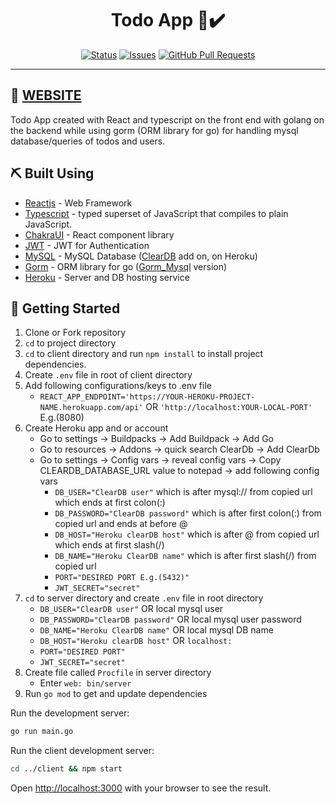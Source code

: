 <h1 align="center">Todo App 📓✔️</h1>

<div align="center">

[![Status](https://img.shields.io/badge/status-active-success.svg)]()
[![Issues](https://img.shields.io/github/issues/anthony-magana/JobsJet)](https://github.com/anthony-magana/Todo/issues)
[![GitHub Pull Requests](https://img.shields.io/github/issues-pr/anthony-magana/JobsJet.svg)](https://github.com/anthony-magana/Todo/pulls)

</div>

---
## 🏁 [WEBSITE](http://golang-todo.netlify.app)

Todo App created with React and typescript on the front end with golang on the backend while using gorm (ORM library for go) for handling mysql database/queries of todos and users.

## ⛏️ Built Using

- [Reactjs](https://beta.reactjs.org) - Web Framework
- [Typescript](https://create-react-app.dev/docs/adding-typescript/) - typed superset of JavaScript that compiles to plain JavaScript.
- [ChakraUI](https://chakra-ui.com) - React component library
- [JWT](https://pkg.go.dev/github.com/dgrijalva/jwt-go/v4#section-readme) - JWT for Authentication
- [MySQL](https://dev.mysql.com/doc/) - MySQL Database ([ClearDB](https://www.cleardb.com) add on, on Heroku)
- [Gorm](https://gorm.io/) - ORM library for go ([Gorm_Mysql](https://gorm.io/docs/connecting_to_the_database.html) version)
- [Heroku](https://id.heroku.com/) - Server and DB hosting service

## 🔧 Getting Started

1. Clone or Fork repository
2. `cd` to project directory
3. `cd` to client directory and run `npm install` to install project dependencies.
4. Create `.env` file in root of client directory
5. Add following configurations/keys to .env file
    - `REACT_APP_ENDPOINT='https://YOUR-HEROKU-PROJECT-NAME.herokuapp.com/api'` OR `'http://localhost:YOUR-LOCAL-PORT'` E.g.(8080)
6. Create Heroku app and or account
    - Go to settings -> Buildpacks -> Add Buildpack -> Add Go
    - Go to resources -> Addons -> quick search ClearDb -> Add ClearDb
    - Go to settings -> Config vars -> reveal config vars -> Copy CLEARDB_DATABASE_URL value to notepad -> add following config vars
        - `DB_USER="ClearDB user"` which is after mysql:// from copied url which ends at first colon(:)
        - `DB_PASSWORD="ClearDB password"` which is after first colon(:) from copied url and ends at before @
        - `DB_HOST="Heroku clearDB host"` which is after @ from copied url which ends at first slash(/)
        - `DB_NAME="Heroku ClearDB name"` which is after first slash(/) from copied url
        - `PORT="DESIRED PORT E.g.(5432)"`
        - `JWT_SECRET="secret"`
7. `cd` to server directory and create `.env` file in root directory
    - `DB_USER="ClearDB user"` OR local mysql user
    - `DB_PASSWORD="ClearDB password"` OR local mysql user password
    - `DB_NAME="Heroku ClearDB name"` OR local mysql DB name
    - `DB_HOST="Heroku clearDB host"` OR `localhost:`
    - `PORT="DESIRED PORT"`
    - `JWT_SECRET="secret"`
8. Create file called `Procfile` in server directory
    - Enter `web: bin/server`
9. Run `go mod` to get and update dependencies

Run the development server:

```bash
go run main.go
```

Run the client development server:

```bash
cd ../client && npm start
```

Open [http://localhost:3000](http://localhost:3000) with your browser to see the result.